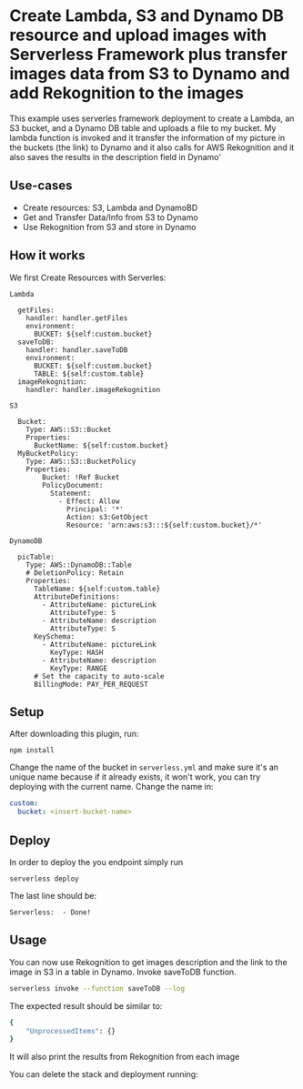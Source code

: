 <!--
title: 'Serverless Create Lambda, S3 and Dynamo'
description: 'Build a serverless framework (serverless.com) deployment that creates a Lambda, an S3 bucket, and a Dynamo DB table and uploads a file to your bucket. Then, write a plugin that invokes the Lambda after the deployment, extracts data from the file in S3 and inserts that data into DynamoDB. 
Serverless Framework creates the Lambda function, a S3 bucket called whatpicisit2020, and a DynamoDB table (picTable) then it uploads a couple of pictures that are inside a images file. After I run serverless deploy, my lambda function is invoked and it transfer the information of my picture in the buckets (the link) to Dynamo and it also calls for AWS Rekognition and it also saves the results in the description field in Dynamo'
layout: Doc
framework: v1
platform: AWS
language: nodeJS
authorLink: 'https://github.com/lumayara'
authorName: 'Luana Fernandes'
-->
# Create Lambda, S3 and Dynamo DB resource and upload images with Serverless Framework plus transfer  images data from S3 to Dynamo and add Rekognition to the images

This example uses serverles framework deployment to create a Lambda, an S3 bucket, and a Dynamo DB table and uploads a file to my bucket. My lambda function is invoked and it transfer the information of my picture in the buckets (the link) to Dynamo and it also calls for AWS Rekognition and it also saves the results in the description field in Dynamo'

## Use-cases

- Create resources: S3, Lambda and DynamoBD
- Get and Transfer Data/Info from S3 to Dynamo
- Use Rekognition from S3 and store in Dynamo

## How it works

We first Create Resources with Serverles:

`Lambda`
```functions:
  getFiles:
    handler: handler.getFiles
    environment:
      BUCKET: ${self:custom.bucket}
  saveToDB:
    handler: handler.saveToDB
    environment:
      BUCKET: ${self:custom.bucket}
      TABLE: ${self:custom.table}
  imageRekognition:
    handler: handler.imageRekognition
```

`S3`
```Resources:
  Bucket:
    Type: AWS::S3::Bucket
    Properties:
      BucketName: ${self:custom.bucket}
  MyBucketPolicy:
    Type: AWS::S3::BucketPolicy
    Properties:
        Bucket: !Ref Bucket
        PolicyDocument:
          Statement:
            - Effect: Allow
              Principal: '*'
              Action: s3:GetObject
              Resource: 'arn:aws:s3:::${self:custom.bucket}/*'
```

`DynamoDB`
```Resources:
  picTable: 
    Type: AWS::DynamoDB::Table
    # DeletionPolicy: Retain 
    Properties:
      TableName: ${self:custom.table}
      AttributeDefinitions:
        - AttributeName: pictureLink
          AttributeType: S
        - AttributeName: description
          AttributeType: S
      KeySchema:
        - AttributeName: pictureLink
          KeyType: HASH
        - AttributeName: description
          KeyType: RANGE
      # Set the capacity to auto-scale
      BillingMode: PAY_PER_REQUEST
```


## Setup

After downloading this plugin, run:

```
npm install
```

Change the name of the bucket in `serverless.yml` and make sure it's an unique name because if it already exists, it won't work, you can try deploying with the current name. Change the name in:

```yml
custom:
  bucket: <insert-bucket-name>
```

## Deploy

In order to deploy the you endpoint simply run

```
serverless deploy
```

The last line should be:

```
Serverless:  - Done!
```

## Usage

You can now use Rekognition to get images description and the link to the image in S3 in a table in Dynamo. Invoke saveToDB function.

```bash
serverless invoke --function saveToDB --log
```

The expected result should be similar to:

```bash
{
    "UnprocessedItems": {}
}
```
It will also print the results from Rekognition from each image

You can delete the stack and deployment running:
```serverless remove
```
